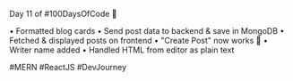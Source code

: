Day 11 of #100DaysOfCode 🚀

• Formatted blog cards
• Send post data to backend & save in MongoDB
• Fetched & displayed posts on frontend
• "Create Post" now works 🎉
• Writer name added
• Handled HTML from editor as plain text

#MERN #ReactJS #DevJourney
